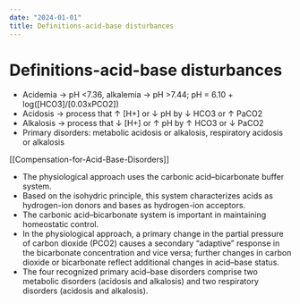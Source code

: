 ```yaml
---
date: "2024-01-01"
title: Definitions-acid-base disturbances
---
```



# Definitions-acid-base disturbances

- Acidemia → pH <7.36, alkalemia → pH >7.44; pH = 6.10 + log([HCO3]/[0.03xPCO2])
- Acidosis → process that ↑ [H+] or ↓ pH by ↓ HCO3 or ↑ PaCO2
- Alkalosis → process that ↓ [H+] or ↑ pH by ↑ HCO3 or ↓ PaCO2
- Primary disorders: metabolic acidosis or alkalosis, respiratory acidosis or alkalosis

[[Compensation-for-Acid-Base-Disorders]]

- The physiological approach uses the carbonic acid–bicarbonate buffer system.
- Based on the isohydric principle, this system characterizes acids as hydrogen-ion donors and bases as hydrogen-ion acceptors.
- The carbonic acid–bicarbonate system is important in maintaining homeostatic control.
- In the physiological approach, a primary change in the partial pressure of carbon dioxide (PCO2) causes a secondary “adaptive” response in the bicarbonate concentration and vice versa; further changes in carbon dioxide or bicarbonate reflect additional changes in acid–base status.
- The four recognized primary acid–base disorders comprise two metabolic disorders (acidosis and alkalosis) and two respiratory disorders (acidosis and alkalosis).
